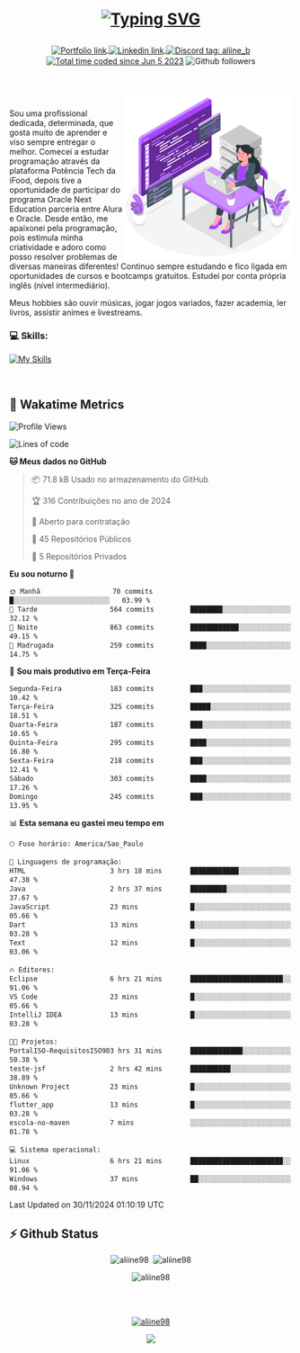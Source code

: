 # <p align = "center"><a href="https://git.io/typing-svg"><img src="https://readme-typing-svg.demolab.com?font=Space+Mono&size=28&pause=1000&duration=4000&color=8E58F7&vCenter=true&width=500&lines=%E2%9C%A8+Ol%C3%A1%2C+sou+Aline+Bevilacqua;%E2%9C%A8+Desenvolvedora+Web!" alt="Typing SVG" /></a></p>

<p align = "center">
    <a href="https://aliine98.github.io" target="_blank">
        <img alt="Portfolio link" align="center" src = "https://img.shields.io/badge/portfolio-8A2BE2?style=for-the-badge">
    </a>
    <a href="https://www.linkedin.com/in/aline-bevilacqua/" target="_blank">
        <img alt="Linkedin link" align="center" src = "https://img.shields.io/badge/LinkedIn-0077B5?style=for-the-badge&logo=linkedin&logoColor=white">
    </a>
    <a href="https://discord.com/" target="_blank">
        <img alt="Discord tag: aliine_b" align="center" src="https://img.shields.io/badge/-aliine__b-5865f2?style=flat-square&logo=Discord&logoColor=FFF" height="28">
    </a>
    <a href="https://wakatime.com/@aliine"><img src="https://wakatime.com/badge/user/d705bdc6-1244-4026-9380-8de8c1599f8d.svg?style=for-the-badge" alt="Total time coded since Jun 5 2023" align="center"/></a>
    <img alt="Github followers" align="center" src="https://img.shields.io/github/followers/Aliine98?style=for-the-badge&color=bf0f47&logo=github&logoColor=white">
</p><br>

<a href="https://storyset.com/"><img src="./assets/coding-amico.svg" width="300" align="right"></a>

<div align="left">
<br>

Sou uma profissional dedicada, determinada, que gosta muito de aprender e viso sempre entregar o melhor. Comecei a estudar programação através da plataforma Potência Tech da iFood, depois tive a oportunidade de participar do programa Oracle Next Education parceria entre Alura e Oracle. Desde então, me apaixonei pela programação, pois estimula minha criatividade e adoro como posso resolver problemas de diversas maneiras diferentes! Continuo sempre estudando e fico ligada em oportunidades de cursos e bootcamps gratuitos.
Estudei por conta própria inglês (nível intermediário).

Meus hobbies são ouvir músicas, jogar jogos variados, fazer academia, ler livros, assistir animes e livestreams.

### 💻 Skills:
[![My Skills](https://skillicons.dev/icons?i=html,css,js,java,tailwind,ts,mysql,hibernate,angular,next,nuxt,firebase,express,mongo&perline=5)](https://skillicons.dev)
</div>
<br>

## 🚀 Wakatime Metrics

<!--START_SECTION:waka-->
![Profile Views](http://img.shields.io/badge/Visualizac%C3%B5es%20do%20perfil-0-blue)

![Lines of code](https://img.shields.io/badge/Desde%20o%20Hello%20World%20eu%20escrevi-375.2%20thousand%20linhas%20de%20c%C3%B3digo-blue)

**🐱 Meus dados no GitHub** 

> 📦 71.8 kB Usado no armazenamento do GitHub 
 > 
> 🏆 316 Contribuições no ano de 2024
 > 
> 💼 Aberto para contratação
 > 
> 📜 45 Repositórios Públicos 
 > 
> 🔑 5 Repositórios Privados 
 > 
**Eu sou noturno 🦉** 

```text
🌞 Manhã                  70 commits          █░░░░░░░░░░░░░░░░░░░░░░░░   03.99 % 
🌆 Tarde                  564 commits         ████████░░░░░░░░░░░░░░░░░   32.12 % 
🌃 Noite                  863 commits         ████████████░░░░░░░░░░░░░   49.15 % 
🌙 Madrugada              259 commits         ████░░░░░░░░░░░░░░░░░░░░░   14.75 % 
```
📅 **Sou mais produtivo em Terça-Feira** 

```text
Segunda-Feira            183 commits         ███░░░░░░░░░░░░░░░░░░░░░░   10.42 % 
Terça-Feira              325 commits         █████░░░░░░░░░░░░░░░░░░░░   18.51 % 
Quarta-Feira             187 commits         ███░░░░░░░░░░░░░░░░░░░░░░   10.65 % 
Quinta-Feira             295 commits         ████░░░░░░░░░░░░░░░░░░░░░   16.80 % 
Sexta-Feira              218 commits         ███░░░░░░░░░░░░░░░░░░░░░░   12.41 % 
Sábado                   303 commits         ████░░░░░░░░░░░░░░░░░░░░░   17.26 % 
Domingo                  245 commits         ███░░░░░░░░░░░░░░░░░░░░░░   13.95 % 
```


📊 **Esta semana eu gastei meu tempo em** 

```text
🕑︎ Fuso horário: America/Sao_Paulo

💬 Linguagens de programação: 
HTML                     3 hrs 18 mins       ████████████░░░░░░░░░░░░░   47.38 % 
Java                     2 hrs 37 mins       █████████░░░░░░░░░░░░░░░░   37.67 % 
JavaScript               23 mins             █░░░░░░░░░░░░░░░░░░░░░░░░   05.66 % 
Dart                     13 mins             █░░░░░░░░░░░░░░░░░░░░░░░░   03.28 % 
Text                     12 mins             █░░░░░░░░░░░░░░░░░░░░░░░░   03.06 % 

🔥 Editores: 
Eclipse                  6 hrs 21 mins       ███████████████████████░░   91.06 % 
VS Code                  23 mins             █░░░░░░░░░░░░░░░░░░░░░░░░   05.66 % 
IntelliJ IDEA            13 mins             █░░░░░░░░░░░░░░░░░░░░░░░░   03.28 % 

🐱‍💻 Projetos: 
PortalISO-RequisitosISO903 hrs 31 mins       █████████████░░░░░░░░░░░░   50.38 % 
teste-jsf                2 hrs 42 mins       ██████████░░░░░░░░░░░░░░░   38.89 % 
Unknown Project          23 mins             █░░░░░░░░░░░░░░░░░░░░░░░░   05.66 % 
flutter_app              13 mins             █░░░░░░░░░░░░░░░░░░░░░░░░   03.28 % 
escola-no-maven          7 mins              ░░░░░░░░░░░░░░░░░░░░░░░░░   01.78 % 

💻 Sistema operacional: 
Linux                    6 hrs 21 mins       ███████████████████████░░   91.06 % 
Windows                  37 mins             ██░░░░░░░░░░░░░░░░░░░░░░░   08.94 % 
```


 Last Updated on 30/11/2024 01:10:19 UTC
<!--END_SECTION:waka-->
 
## ⚡ Github Status

<p align="center"><img src="https://my-github-readme-stats-aliine98.vercel.app/api?username=aliine98&show_icons=true&locale=en&theme=radical" alt="aliine98" />&nbsp;&nbsp;<img src="https://my-github-readme-stats-aliine98.vercel.app/api/top-langs?username=aliine98&show_icons=true&locale=en&layout=compact&theme=radical&exclude_repo=my-github-readme-stats,my-github-readme-streak-stats,github-readme-streak-stats,ajax-com-js-puro" alt="aliine98" /></p>

<p align="center"><img src="https://streak-stats.demolab.com?user=aliine98&theme=radical" alt="aliine98" /></p>

<br><br>
<p align="center"> <a href="https://github.com/ryo-ma/github-profile-trophy" target="_blank"><img src="https://github-profile-trophy.vercel.app/?username=aliine98&theme=radical&column=4" alt="aliine98" /></a> </p>

<p align="center"><img src="https://media4.giphy.com/media/C1bBFL2dMQxA4/giphy.gif?cid=ecf05e47z7xqxd7gboyuplq95r7v869x9bi8msk1upllpme2&ep=v1_gifs_search&rid=giphy.gif&ct=g" width="700"></p>
